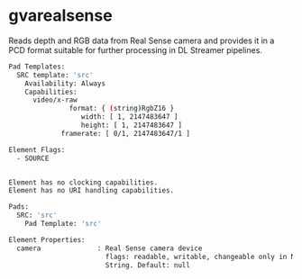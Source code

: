 # gvarealsense

Reads depth and RGB data from Real Sense camera and provides
it in a PCD format suitable for further processing in DL Streamer
pipelines.

```sh
Pad Templates:
  SRC template: 'src'
    Availability: Always
    Capabilities:
      video/x-raw
               format: { (string)RgbZ16 }
                  width: [ 1, 2147483647 ]
                  height: [ 1, 2147483647 ]
             framerate: [ 0/1, 2147483647/1 ]

Element Flags:
  - SOURCE


Element has no clocking capabilities.
Element has no URI handling capabilities.

Pads:
  SRC: 'src'
    Pad Template: 'src'

Element Properties:
  camera              : Real Sense camera device
                        flags: readable, writable, changeable only in NULL or READY state
                        String. Default: null
```
